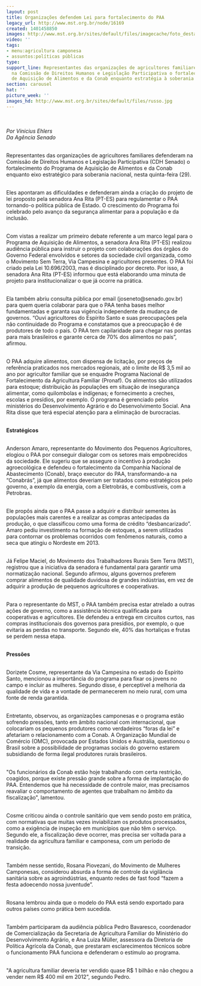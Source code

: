 ```yaml
---
layout: post
title: Organizações defendem Lei para fortalecimento do PAA
legacy_url: http://www.mst.org.br/node/16169
created: 1401458850
images: http://www.mst.org.br/sites/default/files/imagecache/foto_destaque/russo.jpg
video: ''
tags:
- menu:agricultura camponesa
- assuntos:políticas públicas
type: 
support_line: Representantes das organizações de agricultores familiares defenderam
  na Comissão de Direitos Humanos e Legislação Participativa o fortalecimento do Programa
  de Aquisição de Alimentos e da Conab enquanto estratégia à soberania nacional.
section: carousel
hat: ''
picture_week: ''
images_hd: http://www.mst.org.br/sites/default/files/russo.jpg
---
```

<p class="MsoNormal"><img style="margin: 10px;" src="http://www.mst.org.br/sites/default/files/russo.jpg" alt=""></p><p class="MsoNormal"><em>Por Vinicius Ehlers<br>Da Agência Senado</em></p><p class="MsoNormal"><br>Representantes das organizações de agricultores familiares defenderam na Comissão de Direitos Humanos e Legislação Participativa (CDH Senado) o fortalecimento do Programa de Aquisição de Alimentos e da Conab enquanto eixo estratégico para soberania nacional, nesta quinta-feira (29).</p><p class="MsoNormal"><br>Eles apontaram as dificuldades e defenderam ainda a criação do projeto de lei proposto pela senadora Ana Rita (PT-ES) para regulamentar o PAA tornando-o política pública de Estado. O crescimento do Programa foi celebrado pelo avanço da segurança alimentar para a população e da inclusão.</p><p class="MsoNormal"><br>Com vistas a realizar um primeiro debate referente a um marco legal para o Programa de Aquisição de Alimentos, a senadora Ana Rita (PT-ES) realizou audiência pública para instruir o projeto com colaborações dos órgãos do Governo Federal envolvidos e setores da sociedade civil organizada, como o Movimento Sem Terra, Via Campesina e agricultores presentes. O PAA foi criado pela Lei 10.696/2003, mas é disciplinado por decreto. Por isso, a senadora Ana Rita (PT-ES) informou que está elaborando uma minuta de projeto para institucionalizar o que já ocorre na prática.</p><p class="MsoNormal"><br>Ela também abriu consulta pública por email (joseneto@senado.gov.br) para quem queria colaborar para que o PAA tenha bases melhor fundamentadas e garanta sua vigência independente da mudança de governos. “Ouvi agricultores do Espírito Santo e suas preocupações pela não continuidade do Programa e constatamos que a preocupação é de produtores de todo o país. O PAA tem capilaridade para chegar nas pontas para mais brasileiros e garante cerca de 70% dos alimentos no país”, afirmou.</p><p class="MsoNormal"><br>O PAA adquire alimentos, com dispensa de licitação, por preços de referência praticados nos mercados regionais, até o limite de R$ 3,5 mil ao ano por agricultor familiar que se enquadre Programa Nacional de Fortalecimento da Agricultura Familiar (Pronaf). Os alimentos são utilizados para estoque; distribuição às populações em situação de insegurança alimentar, como quilombolas e indígenas; e fornecimento a creches, escolas e presídios, por exemplo. O programa é gerenciado pelos ministérios do Desenvolvimento Agrário e do Desenvolvimento Social. Ana Rita disse que terá especial atenção para a eliminação de burocracias.</p><p class="MsoNormal"><br><strong>Estratégicos</strong></p><p class="MsoNormal"><br>Anderson Amaro, representante do Movimento dos Pequenos Agricultores, elogiou o PAA por conseguir dialogar com os setores mais empobrecidos da sociedade. Ele sugeriu que se assegure o incentivo à produção agroecológica e defendeu o fortalecimento da Companhia Nacional de Abastecimento (Conab), braço executor do PAA, transformando-a na “Conabrás”, já que alimentos deveriam ser tratados como estratégicos pelo governo, a exemplo da energia, com a Eletrobrás, e combustíveis, com a Petrobras.</p><p class="MsoNormal"><br>Ele propôs ainda que o PAA passe a adquirir e distribuir sementes às populações mais carentes e a realizar as compras antecipadas da produção, o que classificou como uma forma de crédito “desbancarizado”. Amaro pediu investimento na formação de estoques, a serem utilizados para contornar os problemas ocorridos com fenômenos naturais, como a seca que atingiu o Nordeste em 2013.</p><p class="MsoNormal"><br>Já Felipe Maciel, do Movimento dos Trabalhadores Rurais Sem Terra (MST), registrou que a iniciativa da senadora é fundamental para garantir uma normatização nacional. Segundo afirmou, alguns governos preferem comprar alimentos de qualidade duvidosa de grandes indústrias, em vez de adquirir a produção de pequenos agricultores e cooperativas.</p><p class="MsoNormal"><br>Para o representante do MST, o PAA também precisa estar atrelado a outras ações de governo, como a assistência técnica qualificada para cooperativas e agricultores. Ele defendeu a entrega em circuitos curtos, nas compras institucionais dos governos para presídios, por exemplo, o que evitaria as perdas no transporte. Segundo ele, 40% das hortaliças e frutas se perdem nessa etapa.</p><p class="MsoNormal"><br><strong>Pressões</strong></p><p class="MsoNormal"><br>Dorizete Cosme, representante da Via Campesina no estado do Espírito Santo, mencionou a importância do programa para fixar os jovens no campo e incluir as mulheres. Segundo disse, é perceptível a melhoria da qualidade de vida e a vontade de permanecerem no meio rural, com uma fonte de renda garantida.</p><p class="MsoNormal"><br>Entretanto, observou, as organizações camponesas e o programa estão sofrendo pressões, tanto em âmbito nacional com internacional, que colocariam os pequenos produtores como verdadeiros “foras da lei” e afetariam o relacionamento com a Conab. A Organização Mundial de Comércio (OMC), provocada por Estados Unidos e Austrália, questionou o Brasil sobre a possibilidade de programas sociais do governo estarem subsidiando de forma ilegal produtores rurais brasileiros.</p><p class="MsoNormal"><br>"Os funcionários da Conab estão hoje trabalhando com certa restrição, coagidos, porque existe pressão grande sobre a forma de implantação do PAA. Entendemos que há necessidade de controle maior, mas precisamos reavaliar o comportamento de agentes que trabalham no âmbito da fiscalização", lamentou.</p><p class="MsoNormal"><br>Cosme criticou ainda o controle sanitário que vem sendo posto em prática, com normativas que muitas vezes inviabilizam os produtos processados, como a exigência de inspeção em municípios que não têm o serviço. Segundo ele, a fiscalização deve ocorrer, mas precisa ser voltada para a realidade da agricultura familiar e camponesa, com um período de transição.</p><p class="MsoNormal"><br>Também nesse sentido, Rosana Piovezani, do Movimento de Mulheres Camponesas, considerou absurda a forma de controle da vigilância sanitária sobre as agroindústrias, enquanto redes de fast food “fazem a festa adoecendo nossa juventude”.</p><p class="MsoNormal"><br>Rosana lembrou ainda que o modelo do PAA está sendo exportado para outros países como prática bem sucedida.</p><p class="MsoNormal"><br>Também participaram da audiência pública Pedro Bavaresco, coordenador de Comercialização da Secretaria de Agricultura Familiar do Ministério do Desenvolvimento Agrário, e Ana Luiza Müller, assessora da Diretoria de Política Agrícola da Conab, que prestaram esclarecimentos técnicos sobre o funcionamento PAA funciona e defenderam o estímulo ao programa.</p><p class="MsoNormal"><br>"A agricultura familiar deveria ter vendido quase R$ 1 bilhão e não chegou a vender nem R$ 400 mil em 2012", segundo Pedro.</p><p class="MsoNormal">&nbsp;</p>
